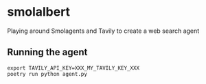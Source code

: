 # smolalbert
Playing around Smolagents and Tavily to create a web search agent

## Running the agent

```console
export TAVILY_API_KEY=XXX_MY_TAVILY_KEY_XXX
poetry run python agent.py
```
